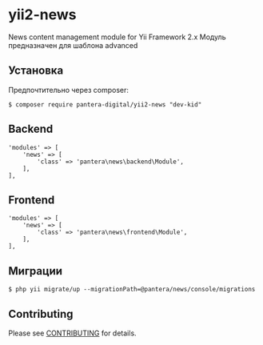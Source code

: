 # yii2-news
News content management module for Yii Framework 2.x Модуль предназначен для шаблона advanced

## Установка
Предпочтительно через composer:
```
$ composer require pantera-digital/yii2-news "dev-kid"
```

## Backend
```
'modules' => [
    'news' => [
        'class' => 'pantera\news\backend\Module',
    ],
],
```

## Frontend 
```
'modules' => [
    'news' => [
        'class' => 'pantera\news\frontend\Module',
    ],
],
```

## Миграции
```
$ php yii migrate/up --migrationPath=@pantera/news/console/migrations
```

## Contributing

Please see [CONTRIBUTING](CONTRIBUTING.md) for details.
